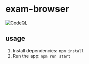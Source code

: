 # exam-browser
[![CodeQL](https://github.com/yash-wst/QPD/actions/workflows/codeql.yml/badge.svg)](https://github.com/yash-wst/QPD/actions/workflows/codeql.yml)
## usage
1. Install dependencies: `npm install`
2. Run the app: `npm run start`